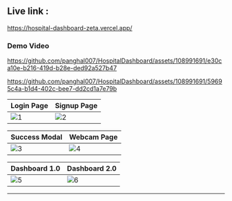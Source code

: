## Live link :<br>
https://hospital-dashboard-zeta.vercel.app/

### Demo Video

https://github.com/panghal007/HospitalDashboard/assets/108991691/e30ca10e-b216-419d-b28e-ded92a527b47

https://github.com/panghal007/HospitalDashboard/assets/108991691/59695c4a-b1d4-402c-bee7-dd2cd1a7e79b



|                                             Login Page                                                      |                                            Signup Page                                                      |
| ----------------------                                                                                      | ----------------------                                                                                      |
| ![1](https://github.com/panghal007/HospitalDashboard/assets/108991691/7e73c8c4-7411-4384-bfd6-3b99f63097c0) | ![2](https://github.com/panghal007/HospitalDashboard/assets/108991691/d82ed259-bbea-475d-ad59-20fb435305ad) |

|                                         Success Modal                                                       |                                         Webcam Page                                                         |
| ----------------------                                                                                      | ----------------------                                                                                      |
| ![3](https://github.com/panghal007/HospitalDashboard/assets/108991691/c6f8dc23-6db5-4b13-b0d6-fb6a9bc79302) | ![4](https://github.com/panghal007/HospitalDashboard/assets/108991691/a6347eff-6239-4d33-86a7-1d260f2d2805) |

|                                         Dashboard 1.0                                                       |                                        Dashboard 2.0                                                        |
| ----------------------                                                                                      | ----------------------                                                                                      |
| ![5](https://github.com/panghal007/HospitalDashboard/assets/108991691/9d65431d-39fe-41af-96a7-2b6f216ea51b) | ![6](https://github.com/panghal007/HospitalDashboard/assets/108991691/79670cbd-145e-40b0-9418-1ab8b478951f) |

  --------------------------------------------------------------------------------------------------------------------------------------------------------------------------------------------------------------------






